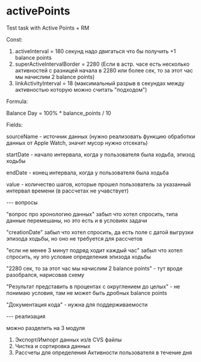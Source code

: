 # activePoints

Test task with Active Points + RM

Const:

1. activeInterval = 180 секунд надо двигаться что бы получить +1 balance points
2. superActiveIntervalBorder = 2280 (Если в астр. часе есть несколько активностей с разницей начала в 2280 или более сек, то за этот час мы начислим 2 balance points)
3. linkActivityInterval = 18 (максимальный разрыв в секундах между активностью которую можно считать "подходом")

Formula:

Balance Day = 100% * balance_points / 10

Fields:

sourceName - источник данных (нужно реализовать функцию обработки данных от Apple Watch, значит мусор нужно отсекать)

startDate - начало интервала, когда у пользователя была ходьба, эпизод ходьбы 

endDate - конец интервала, когда у пользователя была ходьба 

value - количество шагов, которые прошел пользователь за указанный интервал времени (в рассчетах не учавствует)

--- вопросы

"вопрос про хронологию данных" забыл что хотел спросить, типа данные перемешаны, но это есть и в условиях задачи

"creationDate" забыл что хотел спросить, да есть поле с датой выгрузки эпизода ходьбы, но оно не требуется для рассчетов 

"если не менее 3 минут подряд ходит каждый час" забыл что хотел спросить, ну это условие определения эпизода ходьбы

"2280 сек, то за этот час мы начислим 2 balance points" - тут вроде разобрался, нарисовав схему

"Результат представить в процентах с округлением до целых" - не понимаю условия, там не может быть дробных balance points

"Документация кода" - нужна для поддерживаемости

--- реализация

можно разделить на 3 модуля

1. Экспорт/Импорт данных из/в CVS файлы
2. Чистка и сортировка данных
3. Рассчеты для определения Активности пользователя в течение дня
